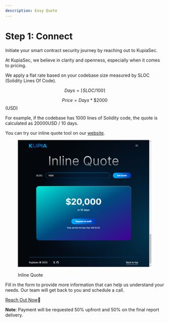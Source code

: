 ```yaml
---
description: Easy Quote
---
```


# Step 1: Connect

Initiate your smart contract security journey by reaching out to KupiaSec.&#x20;

At KupiaSec, we believe in clarity and openness, especially when it comes to pricing.&#x20;

We apply a flat rate based on your codebase size measured by SLOC (Solidity Lines Of Code).

$$Days=\lceil SLOC/100 \rceil$$

$$Price=Days * \$2000$$ (USD)

For example, if the codebase has 1000 lines of Solidity code, the quote is calculated as 20000USD / 10 days.

You can try our inline quote tool on our [website](https://www.kupia.io/#inline-quote).

<figure><img src="../../.gitbook/assets/2023-11-25_16h16_12.png" alt=""><figcaption><p>Inline Quote</p></figcaption></figure>

Fill in the form to provide more information that can help us understand your needs. Our team will get back to you and schedule a call.

[Reach Out Now](https://tally.so/r/nWrWgR)🤝

**Note**: Payment will be requested 50% upfront and 50% on the final report delivery.
